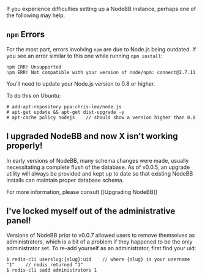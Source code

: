 If you experience difficulties setting up a NodeBB instance, perhaps one of the following may help.

## `npm` Errors

For the most part, errors involving `npm` are due to Node.js being outdated. If you see an error similar to this one while running `npm install`:

    npm ERR! Unsupported
    npm ERR! Not compatible with your version of node/npm: connect@2.7.11

You'll need to update your Node.js version to 0.8 or higher.

To do this on Ubuntu:

    # add-apt-repository ppa:chris-lea/node.js
    # apt-get update && apt-get dist-upgrade -y
    # apt-cache policy nodejs    // should show a version higher than 0.8

## I upgraded NodeBB and now X isn't working properly!

In early versions of NodeBB, many schema changes were made, usually necessitating a complete flush of the database. As of v0.0.5, an upgrade utility will always be provided and kept up to date so that existing NodeBB installs can maintain proper database schema.

For more information, please consult [[Upgrading NodeBB]]

## I've locked myself out of the administrative panel!

Versions of NodeBB prior to v0.0.7 allowed users to remove themselves as administrators, which is a bit of a problem if they happened to be the only administrator set. To re-add yourself as an administrator, first find your uid:

    $ redis-cli userslug:{slug}:uid    // where {slug} is your username
    "1"    // redis returned "1"
    $ redis-cli sadd administrators 1